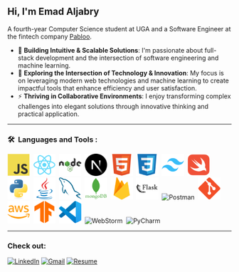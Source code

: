 ## Hi, I'm Emad Aljabry

A fourth-year Computer Science student at UGA and a Software Engineer at the fintech company [Pabloo](https://pabloo.com).

- 🔭 **Building Intuitive & Scalable Solutions**: I'm passionate about full-stack development and the intersection of software engineering and machine learning.
- 🌱 **Exploring the Intersection of Technology & Innovation**: My focus is on leveraging modern web technologies and machine learning to create impactful tools that enhance efficiency and user satisfaction.
- ⚡ **Thriving in Collaborative Environments**: I enjoy transforming complex challenges into elegant solutions through innovative thinking and practical application.

---

### 🛠 &nbsp;Languages and Tools :

<p>
<img src="https://github.com/devicons/devicon/blob/master/icons/javascript/javascript-original.svg" title="JavaScript" alt="JavaScript" width="50" height="50"/>&nbsp;
<img src="https://github.com/devicons/devicon/blob/master/icons/react/react-original.svg" title="React" alt="React" width="50" height="50"/>&nbsp;
<img src="https://github.com/devicons/devicon/blob/master/icons/nodejs/nodejs-original-wordmark.svg" title="NodeJS" alt="NodeJS" width="50" height="50"/>&nbsp;
<img src="https://github.com/devicons/devicon/blob/master/icons/nextjs/nextjs-original.svg" title="Next.js" alt="Next.js" width="50" height="50"/>&nbsp;
<img src="https://github.com/devicons/devicon/blob/master/icons/html5/html5-original.svg" title="HTML5" alt="HTML" width="50" height="50"/>&nbsp;
<img src="https://github.com/devicons/devicon/blob/master/icons/css3/css3-original.svg" title="CSS" alt="CSS" width="50" height="50"/>&nbsp;
<img src="https://github.com/devicons/devicon/blob/master/icons/tailwindcss/tailwindcss-original.svg" title="TailwindCSS" alt="TailwindCSS" width="50" height="50"/>&nbsp;
<img src="https://github.com/devicons/devicon/blob/master/icons/swift/swift-original.svg" title="Swift" alt="Swift" width="50" height="50"/>&nbsp;
<img src="https://github.com/devicons/devicon/blob/master/icons/python/python-original.svg" title="Python" alt="Python" width="50" height="50"/>&nbsp;
<img src="https://github.com/devicons/devicon/blob/master/icons/java/java-original.svg" title="Java" alt="Java" width="50" height="50"/>&nbsp;
<img src="https://github.com/devicons/devicon/blob/master/icons/mysql/mysql-original.svg" title="MySQL" alt="MySQL" width="50" height="50"/>&nbsp;
<img src="https://github.com/devicons/devicon/blob/master/icons/mongodb/mongodb-plain-wordmark.svg" title="MongoDB" alt="MongoDB" width="50" height="50"/>&nbsp;
<img src="https://github.com/devicons/devicon/blob/master/icons/firebase/firebase-original.svg" title="Firebase" alt="Firebase" width="50" height="50"/>&nbsp;
<img src="https://github.com/EmadZero/EmadZero/blob/main/flask-logo-full.png" title="Flask" alt="Flask" width="50" height="50"/>&nbsp;
<img src="https://www.vectorlogo.zone/logos/getpostman/getpostman-icon.svg" title="Postman" alt="Postman" width="50" height="50"/>&nbsp;
<img src="https://github.com/devicons/devicon/blob/master/icons/git/git-original.svg" title="Git" alt="Git" width="50" height="50"/>&nbsp;
<img src="https://github.com/devicons/devicon/blob/master/icons/amazonwebservices/amazonwebservices-plain-wordmark.svg" title="AWS" alt="AWS" width="50" height="50"/>&nbsp;
<img src="https://github.com/devicons/devicon/blob/master/icons/tensorflow/tensorflow-original.svg" title="TensorFlow" alt="TensorFlow" width="50" height="50"/>&nbsp;
<img src="https://github.com/devicons/devicon/blob/master/icons/vscode/vscode-original.svg" title="VS Code" alt="VS Code" width="50" height="50"/>&nbsp;
<img src="https://upload.wikimedia.org/wikipedia/commons/c/c0/WebStorm_Icon.svg" title="WebStorm" alt="WebStorm" width="50" height="50"/>&nbsp;
<img src="https://upload.wikimedia.org/wikipedia/commons/1/1d/PyCharm_Icon.svg" title="PyCharm" alt="PyCharm" width="50" height="50"/>&nbsp;
</p>



---


### Check out:
[![LinkedIn](https://img.shields.io/badge/linkedin-%230077B5.svg?style=for-the-badge&logo=linkedin&logoColor=white)](https://www.linkedin.com/in/ealjabry/)
[![Gmail](https://img.shields.io/badge/Gmail-ealjabry@gmail.com-D14836?style=for-the-badge&logo=gmail&logoColor=white)](mailto:ealjabry@gmail.com)
[![Resume](https://img.shields.io/badge/Resume-Click_Here-blue?style=for-the-badge&logo=googledocs&logoColor=white)](https://github.com/EmadZero/EmadZero/blob/main/Emad_Aljabry_resume.pdf)
